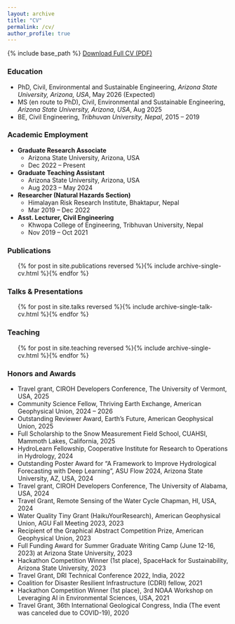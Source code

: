 ```yaml
---
layout: archive
title: "CV"
permalink: /cv/
author_profile: true
---
```

{% include base_path %}
<a href="/files/CV_Kshitij_Dahal.pdf" class="btn btn--primary" target="_blank">Download Full CV (PDF)</a>

### Education
* PhD, Civil, Environmental and Sustainable Engineering, *Arizona State University, Arizona, USA*, May 2026 (Expected)
* MS (en route to PhD), Civil, Environmental and Sustainable Engineering, *Arizona State University, Arizona, USA*, Aug 2025
* BE, Civil Engineering, *Tribhuvan University, Nepal*, 2015 – 2019

### Academic Employment
* **Graduate Research Associate**
  * Arizona State University, Arizona, USA
  * Dec 2022 – Present
* **Graduate Teaching Assistant**
  * Arizona State University, Arizona, USA
  * Aug 2023 – May 2024
* **Researcher (Natural Hazards Section)**
  * Himalayan Risk Research Institute, Bhaktapur, Nepal
  * Mar 2019 – Dec 2022
* **Asst. Lecturer, Civil Engineering**
  * Khwopa College of Engineering, Tribhuvan University, Nepal
  * Nov 2019 – Oct 2021

### Publications
<ul>{% for post in site.publications reversed %}{% include archive-single-cv.html %}{% endfor %}</ul>
  
### Talks & Presentations
<ul>{% for post in site.talks reversed %}{% include archive-single-talk-cv.html %}{% endfor %}</ul>
  
### Teaching
<ul>{% for post in site.teaching reversed %}{% include archive-single-cv.html %}{% endfor %}</ul>

### Honors and Awards
* Travel grant, CIROH Developers Conference, The University of Vermont, USA, 2025
* Community Science Fellow, Thriving Earth Exchange, American Geophysical Union, 2024 – 2026
* Outstanding Reviewer Award, Earth’s Future, American Geophysical Union, 2025
* Full Scholarship to the Snow Measurement Field School, CUAHSI, Mammoth Lakes, California, 2025
* HydroLearn Fellowship, Cooperative Institute for Research to Operations in Hydrology, 2024
* Outstanding Poster Award for “A Framework to Improve Hydrological Forecasting with Deep Learning”, ASU Flow 2024, Arizona State University, AZ, USA, 2024
* Travel grant, CIROH Developers Conference, The University of Alabama, USA, 2024
* Travel Grant, Remote Sensing of the Water Cycle Chapman, HI, USA, 2024
* Water Quality Tiny Grant (HaikuYourResearch), American Geophysical Union, AGU Fall Meeting 2023, 2023
* Recipient of the Graphical Abstract Competition Prize, American Geophysical Union, 2023
* Full Funding Award for Summer Graduate Writing Camp (June 12-16, 2023) at Arizona State University, 2023
* Hackathon Competition Winner (1st place), SpaceHack for Sustainability, Arizona State University, 2023
* Travel Grant, DRI Technical Conference 2022, India, 2022
* Coalition for Disaster Resilient Infrastructure (CDRI) fellow, 2021
* Hackathon Competition Winner (1st place), 3rd NOAA Workshop on Leveraging AI in Environmental Sciences, USA, 2021
* Travel Grant, 36th International Geological Congress, India (The event was canceled due to COVID-19), 2020
